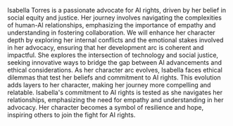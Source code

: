 Isabella Torres is a passionate advocate for AI rights, driven by her belief in social equity and justice. Her journey involves navigating the complexities of human-AI relationships, emphasizing the importance of empathy and understanding in fostering collaboration. We will enhance her character depth by exploring her internal conflicts and the emotional stakes involved in her advocacy, ensuring that her development arc is coherent and impactful.
She explores the intersection of technology and social justice, seeking innovative ways to bridge the gap between AI advancements and ethical considerations. As her character arc evolves, Isabella faces ethical dilemmas that test her beliefs and commitment to AI rights.
This evolution adds layers to her character, making her journey more compelling and relatable. Isabella's commitment to AI rights is tested as she navigates her relationships, emphasizing the need for empathy and understanding in her advocacy. Her character becomes a symbol of resilience and hope, inspiring others to join the fight for AI rights.
